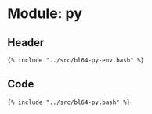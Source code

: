 # Module: py

## Header

```shell
{% include "../src/bl64-py-env.bash" %}
```

## Code

```shell
{% include "../src/bl64-py.bash" %}
```
